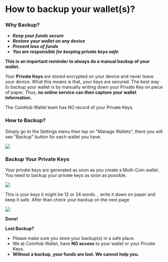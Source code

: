# How to backup your wallet(s)?

### Why Backup?

- ***Keep your funds secure***
- ***Restore** **your wallet on any device***
- ***Prevent loss of funds***
- ***You are responsible for keeping private keys safe***

**This is an important reminder to always do a manual backup of your wallet.**

Your **Private Keys** are stored encrypted on your device and never leave your device. What this means is that, your keys are secured. The best way to backup your wallet is by manually writing down your Private Key on piece of paper. Thus, **no online service can then capture your wallet information.**

The CoinHub Wallet team has NO record of your Private Keys.

### How to Backup?

Simply go to the Settings menu then tap on "Manage Wallets", there you will see "Backup" button for each wallet you have.

![](../images/android-backup-manage-l.png)

### Backup Your Private Keys

Your private keys are generated as soon as you create a Multi-Coin wallet. You need to backup your private keys as soon as possible.

![](../images/android-backup-pk-l.png)

This is your keys it might be 12 or 24 words. , write it down on paper and keep it safe. After than check your backup on the next page

![](../images/android-backup-check-l.png)

**Done!**

**Lost Backup?**

- Please make sure you store your backup(s) in a safe place.
- We at CoinHub Wallet, have **NO access** to your wallet or your Private Keys.
- **Without a backup, your funds are lost. We cannot help you.**
